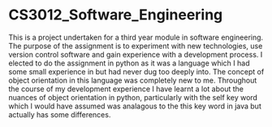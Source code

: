 # CS3012_Software_Engineering

This is a project undertaken for a third year module in software engineering.
The purpose of the assignment is to experiment with new technologies, use version control software and gain experience with a development process. I elected to do the assignment in python as it was a language which I had some small experience in but had never dug too deeply into. The concept of object orientation in this language was completely new to me. Throughout the course of my development experience I have learnt a lot about the nuances of object orientation in python, particularly with the self key word which I would have assumed was analagous to the this key word in java but actually has some differences.
